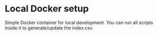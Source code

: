 # Local Docker setup

Simple Docker container for local development.
You can run all scripts inside it to generate/update the index.csv.
